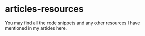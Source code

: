 # articles-resources
You may find all the code snippets and any other resources I have mentioned in my articles here. 
